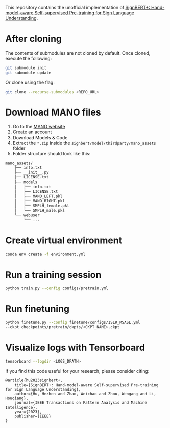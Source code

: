 This repository contains the unofficial implementation of [SignBERT+: Hand-model-aware Self-supervised Pre-training for Sign Language Understanding](https://ieeexplore.ieee.org/abstract/document/10109128). 

# After cloning

The contents of submodules are not cloned by default. Once cloned, execute the
following:

```bash
git submodule init
git submodule update
```

Or clone using the flag:
```bash
git clone --recurse-submodules <REPO_URL>
```

# Download MANO files

1. Go to the [MANO website](http://mano.is.tue.mpg.de/)
2. Create an account
3. Download Models & Code
4. Extract the `*.zip` inside the `signbert/model/thirdparty/mano_assets` folder
5. Folder structure should look like this:
```bash
mano_assets/
    ├── info.txt
    ├── __init__.py
    ├── LICENSE.txt
    ├── models
    │   ├── info.txt
    │   ├── LICENSE.txt
    │   ├── MANO_LEFT.pkl
    │   ├── MANO_RIGHT.pkl
    │   ├── SMPLH_female.pkl
    │   └── SMPLH_male.pkl
    └── webuser
        └── ...
```

# Create virtual environment

```bash
conda env create -f environment.yml
```

# Run a training session
```bash
python train.py --config configs/pretrain.yml
```

# Run finetuning
```bash
python finetune.py --config finetune/configs/ISLR_MSASL.yml
--ckpt checkpoints/pretrain/ckpts/<CKPT_NAME>.ckpt
```

# Visualize logs with Tensorboard

```bash
tensorboard --logdir <LOGS_DPATH>
```

If you find this code useful for your research, please consider citing:

    @article{hu2023signbert+,
        title={SignBERT+: Hand-model-aware Self-supervised Pre-training for Sign Language Understanding},
        author={Hu, Hezhen and Zhao, Weichao and Zhou, Wengang and Li, Houqiang},
        journal={IEEE Transactions on Pattern Analysis and Machine Intelligence},
        year={2023},
        publisher={IEEE}
    }
